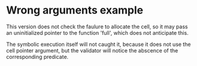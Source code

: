 # Wrong arguments example

This version does not check the faulure
to allocate the cell, so it may pass an
uninitialized pointer to the function 'full', which
does not anticipate this.

The symbolic execution itself will not caught it,
because it does not use the cell pointer argument,
but the validator will notice the abscence of the
corresponding predicate.
